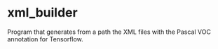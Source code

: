 # xml_builder
Program that generates from a path the XML files with the Pascal VOC annotation for Tensorflow.
